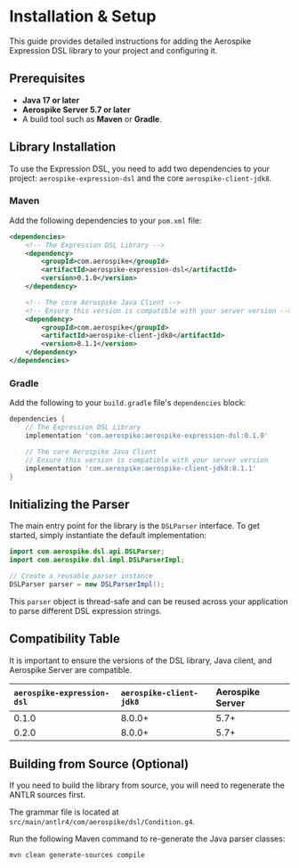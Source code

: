 # Installation & Setup

This guide provides detailed instructions for adding the Aerospike Expression DSL library to your project and configuring it.

## Prerequisites

*   **Java 17 or later**
*   **Aerospike Server 5.7 or later**
*   A build tool such as **Maven** or **Gradle**.

## Library Installation

To use the Expression DSL, you need to add two dependencies to your project: `aerospike-expression-dsl` and the core `aerospike-client-jdk8`.

### Maven

Add the following dependencies to your `pom.xml` file:

```xml
<dependencies>
    <!-- The Expression DSL Library -->
    <dependency>
        <groupId>com.aerospike</groupId>
        <artifactId>aerospike-expression-dsl</artifactId>
        <version>0.1.0</version>
    </dependency>

    <!-- The core Aerospike Java Client -->
    <!-- Ensure this version is compatible with your server version -->
    <dependency>
        <groupId>com.aerospike</groupId>
        <artifactId>aerospike-client-jdk8</artifactId>
        <version>8.1.1</version>
    </dependency>
</dependencies>
```

### Gradle

Add the following to your `build.gradle` file's `dependencies` block:

```groovy
dependencies {
    // The Expression DSL Library
    implementation 'com.aerospike:aerospike-expression-dsl:0.1.0'

    // The core Aerospike Java Client
    // Ensure this version is compatible with your server version
    implementation 'com.aerospike:aerospike-client-jdk8:8.1.1'
}
```

## Initializing the Parser

The main entry point for the library is the `DSLParser` interface. To get started, simply instantiate the default implementation:

```java
import com.aerospike.dsl.api.DSLParser;
import com.aerospike.dsl.impl.DSLParserImpl;

// Create a reusable parser instance
DSLParser parser = new DSLParserImpl();
```

This `parser` object is thread-safe and can be reused across your application to parse different DSL expression strings.

## Compatibility Table

It is important to ensure the versions of the DSL library, Java client, and Aerospike Server are compatible.

| `aerospike-expression-dsl` | `aerospike-client-jdk8` | Aerospike Server |
|:---------------------------| :--- |:-----------------|
| 0.1.0                      | 8.0.0+ | 5.7+             |
| 0.2.0                      | 8.0.0+ | 5.7+             |

## Building from Source (Optional)

If you need to build the library from source, you will need to regenerate the ANTLR sources first. 

The grammar file is located at `src/main/antlr4/com/aerospike/dsl/Condition.g4`.

Run the following Maven command to re-generate the Java parser classes:

```sh
mvn clean generate-sources compile
```
